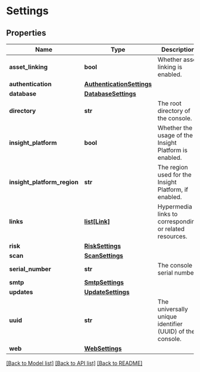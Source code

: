 # Settings

## Properties
Name | Type | Description | Notes
------------ | ------------- | ------------- | -------------
**asset_linking** | **bool** | Whether asset linking is enabled. | [optional] 
**authentication** | [**AuthenticationSettings**](AuthenticationSettings.md) |  | [optional] 
**database** | [**DatabaseSettings**](DatabaseSettings.md) |  | [optional] 
**directory** | **str** | The root directory of the console. | [optional] 
**insight_platform** | **bool** | Whether the usage of the Insight Platform is enabled. | [optional] 
**insight_platform_region** | **str** | The region used for the Insight Platform, if enabled. | [optional] 
**links** | [**list[Link]**](Link.md) | Hypermedia links to corresponding or related resources. | [optional] 
**risk** | [**RiskSettings**](RiskSettings.md) |  | [optional] 
**scan** | [**ScanSettings**](ScanSettings.md) |  | [optional] 
**serial_number** | **str** | The console serial number. | [optional] 
**smtp** | [**SmtpSettings**](SmtpSettings.md) |  | [optional] 
**updates** | [**UpdateSettings**](UpdateSettings.md) |  | [optional] 
**uuid** | **str** | The universally unique identifier (UUID) of the console. | [optional] 
**web** | [**WebSettings**](WebSettings.md) |  | [optional] 

[[Back to Model list]](../README.md#documentation-for-models) [[Back to API list]](../README.md#documentation-for-api-endpoints) [[Back to README]](../README.md)

